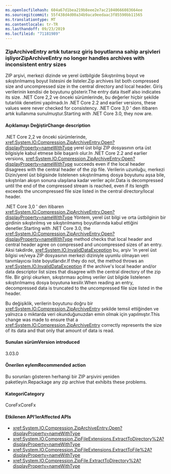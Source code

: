 ```yaml
---
ms.openlocfilehash: 604a67d1bea219b8eee2e7ac21040666083664ee
ms.sourcegitcommit: 55f438d4d00a34b9aca9eedaac3f85590bb11565
ms.translationtype: MT
ms.contentlocale: tr-TR
ms.lasthandoff: 09/23/2019
ms.locfileid: "71181989"
---
```

### <a name="ziparchiveentry-no-longer-handles-archives-with-inconsistent-entry-sizes"></a><span data-ttu-id="b7c71-101">ZipArchiveEntry artık tutarsız giriş boyutlarına sahip arşivleri işliyor</span><span class="sxs-lookup"><span data-stu-id="b7c71-101">ZipArchiveEntry no longer handles archives with inconsistent entry sizes</span></span>

<span data-ttu-id="b7c71-102">ZIP arşivi, merkezi dizinde ve yerel üstbilgide Sıkıştırılmış boyut ve sıkıştırılmamış boyut listesini de listeler.</span><span class="sxs-lookup"><span data-stu-id="b7c71-102">Zip archives list both compressed size and uncompressed size in the central directory and local header.</span></span>  <span data-ttu-id="b7c71-103">Giriş verilerinin kendisi de boyutunu gösterir.</span><span class="sxs-lookup"><span data-stu-id="b7c71-103">The entry data itself also indicates its size.</span></span>  <span data-ttu-id="b7c71-104">.NET Core 2,2 ve önceki sürümlerinde, bu değerler hiçbir şekilde tutarlılık denetimi yapılmadı.</span><span class="sxs-lookup"><span data-stu-id="b7c71-104">In .NET Core 2.2 and earlier versions, these values were never checked for consistency.</span></span> <span data-ttu-id="b7c71-105">.NET Core 3,0 ' den itibaren artık kullanıma sunulmuştur.</span><span class="sxs-lookup"><span data-stu-id="b7c71-105">Starting with .NET Core 3.0, they now are.</span></span>

#### <a name="change-description"></a><span data-ttu-id="b7c71-106">Açıklamayı Değiştir</span><span class="sxs-lookup"><span data-stu-id="b7c71-106">Change description</span></span>

<span data-ttu-id="b7c71-107">.NET Core 2,2 ve önceki sürümlerinde, <xref:System.IO.Compression.ZipArchiveEntry.Open?displayProperty=nameWithType> yerel üst bilgi ZIP dosyasının orta üst bilgisiyle kabul etmese bile başarılı olur.</span><span class="sxs-lookup"><span data-stu-id="b7c71-107">In .NET Core 2.2 and earlier versions, <xref:System.IO.Compression.ZipArchiveEntry.Open?displayProperty=nameWithType> succeeds even if the local header disagrees with the central header of the zip file.</span></span> <span data-ttu-id="b7c71-108">Verilerin uzunluğu, merkezi Dizin/yerel üst bilgisinde listelenen sıkıştırılmamış dosya boyutunu aşsa bile, sıkıştırılan akışın sonuna ulaşılana kadar veriler açılır.</span><span class="sxs-lookup"><span data-stu-id="b7c71-108">Data is decompressed until the end of the compressed stream is reached, even if its length exceeds the uncompressed file size listed in the central directory/local header.</span></span>

<span data-ttu-id="b7c71-109">.NET Core 3,0 ' den itibaren <xref:System.IO.Compression.ZipArchiveEntry.Open?displayProperty=nameWithType> Yöntem, yerel üst bilgi ve orta üstbilginin bir girdinin sıkıştırılmış ve sıkıştırılmamış boyutlarında kabul ettiğini denetler.</span><span class="sxs-lookup"><span data-stu-id="b7c71-109">Starting with .NET Core 3.0, the <xref:System.IO.Compression.ZipArchiveEntry.Open?displayProperty=nameWithType> method checks that local header and central header agree on compressed and uncompressed sizes of an entry.</span></span>  <span data-ttu-id="b7c71-110">Aksi takdirde, <xref:System.IO.InvalidDataException> bu, arşiv 'in yerel üst bilgisi ve/veya ZIP dosyasının merkezi diziniyle uyumlu olmayan veri tanımlayıcısı liste boyutlarıdır.</span><span class="sxs-lookup"><span data-stu-id="b7c71-110">If they do not, the method throws an <xref:System.IO.InvalidDataException> if the archive's local header and/or data descriptor list sizes that disagree with the central directory of the zip file.</span></span> <span data-ttu-id="b7c71-111">Bir girişi okurken, sıkıştırması açılmış veriler üst bilgide listelenen sıkıştırılmamış dosya boyutuna kesilir.</span><span class="sxs-lookup"><span data-stu-id="b7c71-111">When reading an entry, decompressed data is truncated to the uncompressed file size listed in the header.</span></span>

<span data-ttu-id="b7c71-112">Bu değişiklik, verilerin boyutunu doğru bir <xref:System.IO.Compression.ZipArchiveEntry> şekilde temsil ettiğinden ve yalnızca o miktarda veri okunduğunuzdan emin olmak için yapılmıştır.</span><span class="sxs-lookup"><span data-stu-id="b7c71-112">This change was made to ensure that a <xref:System.IO.Compression.ZipArchiveEntry> correctly represents the size of its data and that only that amount of data is read.</span></span>

#### <a name="version-introduced"></a><span data-ttu-id="b7c71-113">Sunulan sürüm</span><span class="sxs-lookup"><span data-stu-id="b7c71-113">Version introduced</span></span>

<span data-ttu-id="b7c71-114">3.0</span><span class="sxs-lookup"><span data-stu-id="b7c71-114">3.0</span></span>

#### <a name="recommended-action"></a><span data-ttu-id="b7c71-115">Önerilen eylem</span><span class="sxs-lookup"><span data-stu-id="b7c71-115">Recommended action</span></span>

<span data-ttu-id="b7c71-116">Bu sorunları gösteren herhangi bir ZIP arşivini yeniden paketleyin.</span><span class="sxs-lookup"><span data-stu-id="b7c71-116">Repackage any zip archive that exhibits these problems.</span></span>

#### <a name="category"></a><span data-ttu-id="b7c71-117">Kategori</span><span class="sxs-lookup"><span data-stu-id="b7c71-117">Category</span></span>

<span data-ttu-id="b7c71-118">CoreFx</span><span class="sxs-lookup"><span data-stu-id="b7c71-118">CoreFx</span></span>

#### <a name="affected-apis"></a><span data-ttu-id="b7c71-119">Etkilenen API’ler</span><span class="sxs-lookup"><span data-stu-id="b7c71-119">Affected APIs</span></span>

- <xref:System.IO.Compression.ZipArchiveEntry.Open?displayProperty=nameWithType>
- <xref:System.IO.Compression.ZipFileExtensions.ExtractToDirectory%2A?displayProperty=nameWithType>
- <xref:System.IO.Compression.ZipFileExtensions.ExtractToFile%2A?displayProperty=nameWithType>
- <xref:System.IO.Compression.ZipFile.ExtractToDirectory%2A?displayProperty=nameWithType>

<!--

### Affected APIs

`M:System.IO.Compression.ZipArchiveEntry.Open`
`Overload:System.IO.Compression.ZipFileExtensions.ExtractToDirectory%2A`
`Overload:System.IO.Compression.ZipFileExtensions.ExtractToFile%2A`
`Overload:System.IO.Compression.ZipFile.ExtractToDirectory%2A`


-->

